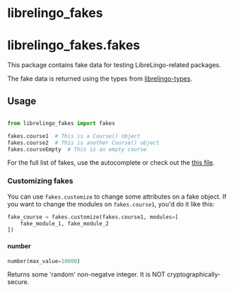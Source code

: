 <a name="librelingo_fakes"></a>
# librelingo\_fakes

<a name="librelingo_fakes.fakes"></a>
# librelingo\_fakes.fakes

This package contains fake data for testing LibreLingo-related packages.

The fake data is returned using the types from [librelingo-types](https://pypi.org/project/librelingo-types/).

## Usage
```python

from librelingo_fakes import fakes

fakes.course1  # This is a Course() object
fakes.course2  # This is another Course() object
fakes.courseEmpty  # This is an empty course
```

For the full list of fakes, use the autocomplete or check out the [this file](https://github.com/kantord/LibreLingo/blob/main/apps/librelingo_fakes/librelingo_fakes/fakes.py).

### Customizing fakes

You can use `fakes.customize` to change some attributes on a fake object.
If you want to change the modules on `fakes.course1`, you'd do it like this:

```python
fake_course = fakes.customize(fakes.course1, modules=[
    fake_module_1, fake_module_2
])
```

<a name="librelingo_fakes.fakes.number"></a>
#### number

```python
number(max_value=10000)
```

Returns some 'random' non-negatve integer.
It is NOT cryptographically-secure.
